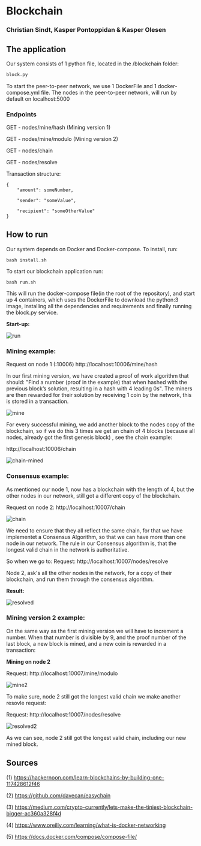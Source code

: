 # Blockchain 
### Christian Sindt, Kasper Pontoppidan & Kasper Olesen 


## The application 

Our system consists of 1 python file, located in the /blockchain folder:
``` python
block.py

```
To start the peer-to-peer network, we use 1 DockerFile and 1 docker-compose.yml file.
The nodes in the peer-to-peer network, will run by default on localhost:5000

### Endpoints

GET - nodes/mine/hash (Mining version 1)

GET - nodes/mine/modulo (Mining version 2)

GET - nodes/chain

GET - nodes/resolve

Transaction structure:

```
{
	"amount": someNumber,
	
	"sender": "someValue",

	"recipient": "someOtherValue"
}
```

## How to run

Our system depends on Docker and Docker-compose. 
To install, run:
``` $$bash
bash install.sh

```

To start our blockchain application run:
``` $$bash
bash run.sh

```
This will run the docker-compose file(in the root of the repository), and start up 4 containers, which uses the DockerFile to download the python:3 image, installing all the dependencies and requirements and finally running the block.py service.

**Start-up:**

![run](https://user-images.githubusercontent.com/11289686/35142540-ecd920ac-fcfe-11e7-991d-6716f66e5555.PNG)


### Mining example:
Request on node 1 (:10006) 
http://localhost:10006/mine/hash

In our first mining version, we have created a proof of work algorithm that should: "Find a number (proof in the example) that when hashed with the previous block’s solution, resulting in a hash with 4 leading 0s". The miners are then rewarded for their solution by receiving 1 coin by the network, this is stored in a transaction.

![mine](https://user-images.githubusercontent.com/11289686/35143457-e80643ea-fd01-11e7-8206-67eb1106139d.PNG)


For every successful mining, we add another block to the nodes copy of the blockchain, so if we do this 3 times we get an chain of 4 blocks (because all nodes, already got the first genesis block) , see the chain example:

http://localhost:10006/chain

![chain-mined](https://user-images.githubusercontent.com/11289686/35144042-a7cb505c-fd03-11e7-8d43-792820cea6ac.PNG)


### Consensus example:
As mentioned our node 1, now has a blockchain with the length of 4, but the other nodes in our network, still got a different copy of the blockchain.

Request on node 2: http://localhost:10007/chain

![chain](https://user-images.githubusercontent.com/11289686/35144453-dcdc4390-fd04-11e7-8c9f-4c8d2e249620.PNG)

We need to ensure that they all reflect the same chain, for that we have implementet a Consensus Algorithm, so that we can have more than one node in our network. The rule in our Consensus algorithm is, that the longest valid chain in the network is authoritative.

So when we go to:
Request: http://localhost:10007/nodes/resolve

Node 2, ask's all the other nodes in the network, for a copy of their blockchain, and run them through the consensus algorithm.

**Result:**

![resolved](https://user-images.githubusercontent.com/11289686/35144650-67ef89b0-fd05-11e7-8866-800aefcb547f.PNG)


### Mining version 2 example:
On the same way as the first mining version we will have to increment a number. When that number is divisible by 9, and the proof number of the last block, a new block is mined, and a new coin is rewarded in a transaction: 

**Mining on node 2**

Request: http://localhost:10007/mine/modulo

![mine2](https://user-images.githubusercontent.com/11289686/35145159-22de5c28-fd07-11e7-837a-d5967dc9e954.PNG)


To make sure, node 2 still got the longest valid chain we make another resovle request:

Request: http://localhost:10007/nodes/resolve

![resolved2](https://user-images.githubusercontent.com/11289686/35145392-f0592610-fd07-11e7-9719-6931c780dbc2.PNG)


As we can see, node 2 still got the longest valid chain, including our new mined block.

## Sources

(1) https://hackernoon.com/learn-blockchains-by-building-one-117428612f46

(2) https://github.com/davecan/easychain

(3) https://medium.com/crypto-currently/lets-make-the-tiniest-blockchain-bigger-ac360a328f4d

(4) https://www.oreilly.com/learning/what-is-docker-networking

(5) https://docs.docker.com/compose/compose-file/

